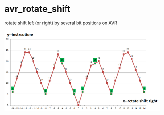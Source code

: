 # avr_rotate_shift
rotate shift left (or right) by several bit positions on AVR<br>

![rotate shift for 32-bit block](./pic/bit32.png?raw=true)<br>
